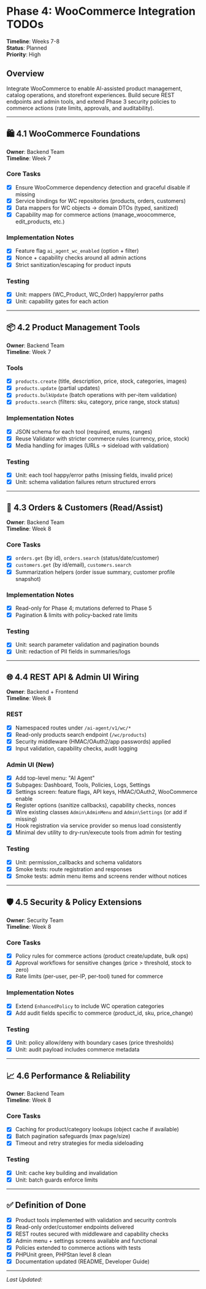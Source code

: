 # Phase 4: WooCommerce Integration TODOs

**Timeline**: Weeks 7-8  
**Status**: Planned  
**Priority**: High

## Overview
Integrate WooCommerce to enable AI-assisted product management, catalog operations, and storefront experiences. Build secure REST endpoints and admin tools, and extend Phase 3 security policies to commerce actions (rate limits, approvals, and auditability).

---

## 🛍️ 4.1 WooCommerce Foundations
**Owner**: Backend Team  
**Timeline**: Week 7

### Core Tasks
- [x] Ensure WooCommerce dependency detection and graceful disable if missing
- [x] Service bindings for WC repositories (products, orders, customers)
- [x] Data mappers for WC objects → domain DTOs (typed, sanitized)
- [x] Capability map for commerce actions (manage_woocommerce, edit_products, etc.)

### Implementation Notes
- [x] Feature flag `ai_agent_wc_enabled` (option + filter)
- [x] Nonce + capability checks around all admin actions
- [x] Strict sanitization/escaping for product inputs

### Testing
- [x] Unit: mappers (WC_Product, WC_Order) happy/error paths
- [x] Unit: capability gates for each action

---

## 📦 4.2 Product Management Tools
**Owner**: Backend Team  
**Timeline**: Week 7

### Tools
- [x] `products.create` (title, description, price, stock, categories, images)
- [x] `products.update` (partial updates)
- [x] `products.bulkUpdate` (batch operations with per-item validation)
- [x] `products.search` (filters: sku, category, price range, stock status)

### Implementation Notes
- [x] JSON schema for each tool (required, enums, ranges)
- [x] Reuse Validator with stricter commerce rules (currency, price, stock)
- [x] Media handling for images (URLs → sideload with validation)

### Testing
- [x] Unit: each tool happy/error paths (missing fields, invalid price)
- [x] Unit: schema validation failures return structured errors

---

## 🧾 4.3 Orders & Customers (Read/Assist)
**Owner**: Backend Team  
**Timeline**: Week 8

### Core Tasks
- [x] `orders.get` (by id), `orders.search` (status/date/customer)
- [x] `customers.get` (by id/email), `customers.search`
- [x] Summarization helpers (order issue summary, customer profile snapshot)

### Implementation Notes
- [x] Read-only for Phase 4; mutations deferred to Phase 5
- [x] Pagination & limits with policy-backed rate limits

### Testing
- [x] Unit: search parameter validation and pagination bounds
- [x] Unit: redaction of PII fields in summaries/logs

---

## 🌐 4.4 REST API & Admin UI Wiring
**Owner**: Backend + Frontend  
**Timeline**: Week 8

### REST
- [x] Namespaced routes under `/ai-agent/v1/wc/*`
- [x] Read-only products search endpoint (`/wc/products`)
- [x] Security middleware (HMAC/OAuth2/app passwords) applied
- [x] Input validation, capability checks, audit logging

### Admin UI (New)
- [x] Add top-level menu: "AI Agent"
- [x] Subpages: Dashboard, Tools, Policies, Logs, Settings
- [x] Settings screen: feature flags, API keys, HMAC/OAuth2, WooCommerce enable
- [x] Register options (sanitize callbacks), capability checks, nonces
- [x] Wire existing classes `Admin\AdminMenu` and `Admin\Settings` (or add if missing)
- [x] Hook registration via service provider so menus load consistently
- [x] Minimal dev utility to dry-run/execute tools from admin for testing

### Testing
- [x] Unit: permission_callbacks and schema validators
- [x] Smoke tests: route registration and responses
- [x] Smoke tests: admin menu items and screens render without notices

---

## 🛡️ 4.5 Security & Policy Extensions
**Owner**: Security Team  
**Timeline**: Week 8

### Core Tasks
- [x] Policy rules for commerce actions (product create/update, bulk ops)
- [x] Approval workflows for sensitive changes (price > threshold, stock to zero)
- [x] Rate limits (per-user, per-IP, per-tool) tuned for commerce

### Implementation Notes
- [x] Extend `EnhancedPolicy` to include WC operation categories
- [x] Add audit fields specific to commerce (product_id, sku, price_change)

### Testing
- [x] Unit: policy allow/deny with boundary cases (price thresholds)
- [x] Unit: audit payload includes commerce metadata

---

## 📈 4.6 Performance & Reliability
**Owner**: Backend Team  
**Timeline**: Week 8

### Core Tasks
- [x] Caching for product/category lookups (object cache if available)
- [x] Batch pagination safeguards (max page/size)
- [x] Timeout and retry strategies for media sideloading

### Testing
- [x] Unit: cache key building and invalidation
- [x] Unit: batch guards enforce limits

---

## ✅ Definition of Done
- [x] Product tools implemented with validation and security controls
- [x] Read-only order/customer endpoints delivered
- [x] REST routes secured with middleware and capability checks
- [x] Admin menu + settings screens available and functional
- [x] Policies extended to commerce actions with tests
- [x] PHPUnit green, PHPStan level 8 clean
- [x] Documentation updated (README, Developer Guide)

---

_Last Updated: <?= date('Y-m-d') ?>_
